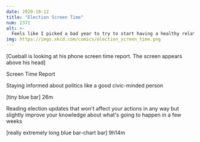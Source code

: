 ```yaml
---
date: 2020-10-12
title: "Election Screen Time"
num: 2371
alt: >-
  Feels like I picked a bad year to try to start having a healthy relationship with political news.
img: https://imgs.xkcd.com/comics/election_screen_time.png
---
```

[Cueball is looking at his phone screen time report. The screen appears above his head]

Screen Time Report

Staying informed about politics like a good civic-minded person

[tiny blue bar] 26m

Reading election updates that won't affect your actions in any way but slightly improve your knowledge about what's going to happen in a few weeks

[really extremely long blue bar-chart bar] 9h14m
